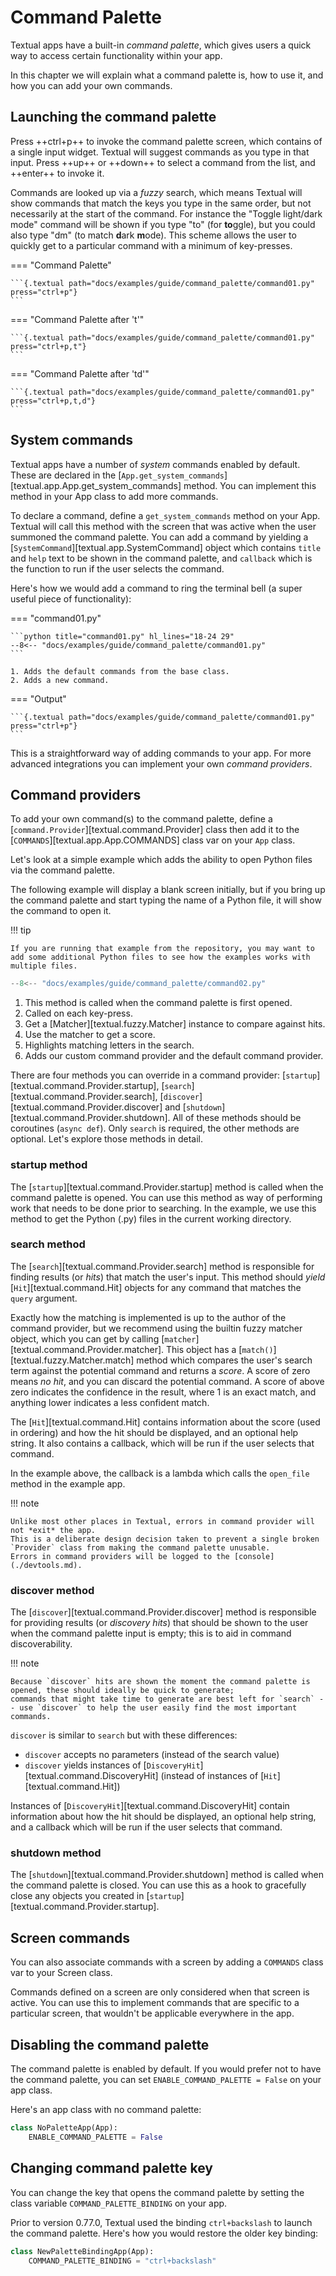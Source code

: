 # Command Palette

Textual apps have a built-in *command palette*, which gives users a quick way to access certain functionality within your app.

In this chapter we will explain what a command palette is, how to use it, and how you can add your own commands.

## Launching the command palette

Press ++ctrl+p++ to invoke the command palette screen, which contains of a single input widget.
Textual will suggest commands as you type in that input.
Press ++up++ or ++down++ to select a command from the list, and ++enter++ to invoke it.

Commands are looked up via a *fuzzy* search, which means Textual will show commands that match the keys you type in the same order, but not necessarily at the start of the command.
For instance the "Toggle light/dark mode" command will be shown if you type "to" (for **to**ggle), but you could also type "dm" (to match **d**ark **m**ode).
This scheme allows the user to quickly get to a particular command with a minimum of key-presses.


=== "Command Palette"

    ```{.textual path="docs/examples/guide/command_palette/command01.py" press="ctrl+p"}
    ```

=== "Command Palette after 't'"

    ```{.textual path="docs/examples/guide/command_palette/command01.py" press="ctrl+p,t"}
    ```

=== "Command Palette after 'td'"

    ```{.textual path="docs/examples/guide/command_palette/command01.py" press="ctrl+p,t,d"}
    ```

## System commands

Textual apps have a number of *system* commands enabled by default.
These are declared in the [`App.get_system_commands`][textual.app.App.get_system_commands] method.
You can implement this method in your App class to add more commands.

To declare a command, define a `get_system_commands` method on your App.
Textual will call this method with the screen that was active when the user summoned the command palette. 
You can add a command by yielding a [`SystemCommand`][textual.app.SystemCommand] object which contains `title` and `help` text to be shown in the command palette, and `callback` which is the function to run if the user selects the command.


Here's how we would add a command to ring the terminal bell (a super useful piece of functionality):

=== "command01.py"

    ```python title="command01.py" hl_lines="18-24 29"
    --8<-- "docs/examples/guide/command_palette/command01.py"
    ```

    1. Adds the default commands from the base class.
    2. Adds a new command.

=== "Output"

    ```{.textual path="docs/examples/guide/command_palette/command01.py" press="ctrl+p"}
    ```

This is a straightforward way of adding commands to your app.
For more advanced integrations you can implement your own *command providers*.


## Command providers

To add your own command(s) to the command palette, define a [`command.Provider`][textual.command.Provider] class then add it to the [`COMMANDS`][textual.app.App.COMMANDS] class var on your `App` class.

Let's look at a simple example which adds the ability to open Python files via the command palette.

The following example will display a blank screen initially, but if you bring up the command palette and start typing the name of a Python file, it will show the command to open it.

!!! tip

    If you are running that example from the repository, you may want to add some additional Python files to see how the examples works with multiple files.


  ```python title="command02.py" hl_lines="12-40 46"
  --8<-- "docs/examples/guide/command_palette/command02.py"
  ```

  1. This method is called when the command palette is first opened.
  2. Called on each key-press.
  3. Get a [Matcher][textual.fuzzy.Matcher] instance to compare against hits.
  4. Use the matcher to get a score.
  5. Highlights matching letters in the search.
  6. Adds our custom command provider and the default command provider.

There are four methods you can override in a command provider: [`startup`][textual.command.Provider.startup], [`search`][textual.command.Provider.search], [`discover`][textual.command.Provider.discover] and [`shutdown`][textual.command.Provider.shutdown].
All of these methods should be coroutines (`async def`). Only `search` is required, the other methods are optional.
Let's explore those methods in detail.

### startup method

The [`startup`][textual.command.Provider.startup] method is called when the command palette is opened.
You can use this method as way of performing work that needs to be done prior to searching.
In the example, we use this method to get the Python (.py) files in the current working directory.

### search method

The [`search`][textual.command.Provider.search] method is responsible for finding results (or *hits*) that match the user's input.
This method should *yield* [`Hit`][textual.command.Hit] objects for any command that matches the `query` argument.

Exactly how the matching is implemented is up to the author of the command provider, but we recommend using the builtin fuzzy matcher object, which you can get by calling [`matcher`][textual.command.Provider.matcher].
This object has a [`match()`][textual.fuzzy.Matcher.match] method which compares the user's search term against the potential command and returns a *score*.
A score of zero means *no hit*, and you can discard the potential command.
A score of above zero indicates the confidence in the result, where 1 is an exact match, and anything lower indicates a less confident match.

The [`Hit`][textual.command.Hit] contains information about the score (used in ordering) and how the hit should be displayed, and an optional help string.
It also contains a callback, which will be run if the user selects that command.

In the example above, the callback is a lambda which calls the `open_file` method in the example app.

!!! note

    Unlike most other places in Textual, errors in command provider will not *exit* the app.
    This is a deliberate design decision taken to prevent a single broken `Provider` class from making the command palette unusable.
    Errors in command providers will be logged to the [console](./devtools.md).

### discover method

The [`discover`][textual.command.Provider.discover] method is responsible for providing results (or *discovery hits*) that should be shown to the user when the command palette input is empty;
this is to aid in command discoverability.

!!! note

    Because `discover` hits are shown the moment the command palette is opened, these should ideally be quick to generate;
    commands that might take time to generate are best left for `search` -- use `discover` to help the user easily find the most important commands.

`discover` is similar to `search` but with these differences:

- `discover` accepts no parameters (instead of the search value)
- `discover` yields instances of [`DiscoveryHit`][textual.command.DiscoveryHit] (instead of instances of [`Hit`][textual.command.Hit])

Instances of [`DiscoveryHit`][textual.command.DiscoveryHit] contain information about how the hit should be displayed, an optional help string, and a callback which will be run if the user selects that command.

### shutdown method

The [`shutdown`][textual.command.Provider.shutdown] method is called when the command palette is closed.
You can use this as a hook to gracefully close any objects you created in [`startup`][textual.command.Provider.startup].

## Screen commands

You can also associate commands with a screen by adding a `COMMANDS` class var to your Screen class.

Commands defined on a screen are only considered when that screen is active.
You can use this to implement commands that are specific to a particular screen, that wouldn't be applicable everywhere in the app.

## Disabling the command palette

The command palette is enabled by default.
If you would prefer not to have the command palette, you can set `ENABLE_COMMAND_PALETTE = False` on your app class.

Here's an app class with no command palette:

```python
class NoPaletteApp(App):
    ENABLE_COMMAND_PALETTE = False
```

## Changing command palette key

You can change the key that opens the command palette by setting the class variable `COMMAND_PALETTE_BINDING` on your app.

Prior to version 0.77.0, Textual used the binding `ctrl+backslash` to launch the command palette.
Here's how you would restore the older key binding:

```python
class NewPaletteBindingApp(App):
    COMMAND_PALETTE_BINDING = "ctrl+backslash"
```
